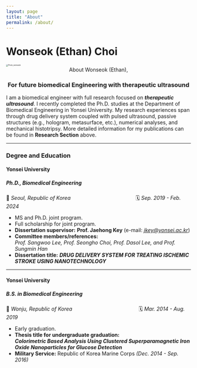 ```yaml
---
layout: page
title: "About"
permalink: /about/
---
```


# Wonseok (Ethan) Choi

<img src="/Users/wonseokchoi/Library/Mobile Documents/com~apple~CloudDocs/Github.tmp/cws0104.github.io/assets/image/Photo/Photo_wonseok.png" alt="Photo_wonseok" style="zoom:33%;" />

<center> About Wonseok (Ethan), </center>

### <center> For future biomedical Engineering with therapeutic ultrasound </center>

I am a biomedical engineer with full research focused on ***therapeutic ultrasound***. I recently completed the Ph.D. studies at the Department of Biomedical Engineering in Yonsei University. My research experiences span through drug delivery system coupled with pulsed ultrasound, passive structures (e.g., hologram, metasurface, etc.), numerical analyses, and mechanical histotripsy. More detailed information for my publications can be found in **Research Section** above.

------

### Degree and Education

#### **Yonsei University**  
##### *Ph.D., Biomedical Engineering*  
📍 *Seoul, Republic of Korea*&nbsp;&nbsp;&nbsp;&nbsp;&nbsp;&nbsp;&nbsp;&nbsp;&nbsp;&nbsp;&nbsp;&nbsp;&nbsp;&nbsp;&nbsp;&nbsp;&nbsp;&nbsp;&nbsp;&nbsp;&nbsp;&nbsp;&nbsp;&nbsp;&nbsp;&nbsp;&nbsp;&nbsp;&nbsp;&nbsp;&nbsp;&nbsp;&nbsp;&nbsp;&nbsp;&nbsp;&nbsp;&nbsp;&nbsp;&nbsp;&nbsp;&nbsp;&nbsp;&nbsp; 🗓 *Sep. 2019 - Feb. 2024*  

- MS and Ph.D. joint program.  
- Full scholarship for joint program. 
- **Dissertation supervisor:** **Prof. Jaehong Key** (e-mail: *jkey@yonsei.ac.kr*)  
- **Committee members/references:**  
  *Prof. Sangwoo Lee, Prof. Seongho Choi, Prof. Dasol Lee, and Prof. Sungmin Han*  
- **Dissertation title:** ***DRUG DELIVERY SYSTEM FOR TREATING ISCHEMIC STROKE USING NANOTECHNOLOGY***  

---

#### **Yonsei University**  
##### *B.S. in Biomedical Engineering*  
📍 *Wonju, Republic of Korea* &nbsp;&nbsp;&nbsp;&nbsp;&nbsp;&nbsp;&nbsp;&nbsp;&nbsp;&nbsp;&nbsp;&nbsp;&nbsp;&nbsp;&nbsp;&nbsp;&nbsp;&nbsp;&nbsp;&nbsp;&nbsp;&nbsp;&nbsp;&nbsp;&nbsp;&nbsp;&nbsp;&nbsp;&nbsp;&nbsp;&nbsp;&nbsp;&nbsp;&nbsp;&nbsp;&nbsp;&nbsp;&nbsp;&nbsp;&nbsp;&nbsp;&nbsp;&nbsp;&nbsp; 🗓 *Mar. 2014 - Aug. 2019*  

- Early graduation.  
- **Thesis title for undergraduate graduation:**  
  ***Colorimetric Based Analysis Using Clustered Superparamagnetic Iron Oxide Nanoparticles for Glucose Detection***  
- **Military Service:** Republic of Korea Marine Corps *(Dec. 2014 - Sep. 2016)*
